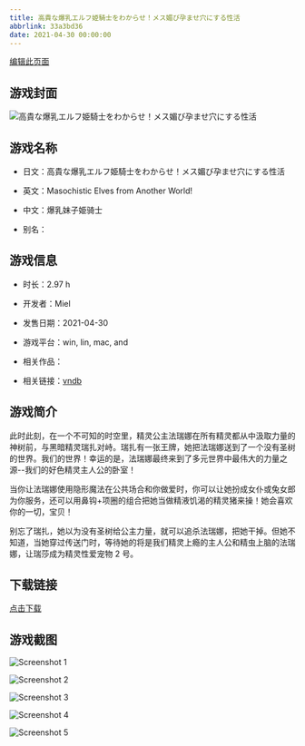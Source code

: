 ```yaml
---
title: 高貴な爆乳エルフ姫騎士をわからせ！メス媚び孕ませ穴にする性活
abbrlink: 33a3bd36
date: 2021-04-30 00:00:00
---
```

[编辑此页面](https://github.com/ACG-3/ADV3-source/blob/main/source/_posts/games/%E9%AB%98%E8%B2%B4%E3%81%AA%E7%88%86%E4%B9%B3%E3%82%A8%E3%83%AB%E3%83%95%E5%A7%AB%E9%A8%8E%E5%A3%AB%E3%82%92%E3%82%8F%E3%81%8B%E3%82%89%E3%81%9B%EF%BC%81%E3%83%A1%E3%82%B9%E5%AA%9A%E3%81%B3%E5%AD%95%E3%81%BE%E3%81%9B%E7%A9%B4%E3%81%AB%E3%81%99%E3%82%8B%E6%80%A7%E6%B4%BB.md)

## 游戏封面

![高貴な爆乳エルフ姫騎士をわからせ！メス媚び孕ませ穴にする性活](https://pan.timero.xyz/d/onedrive/img_lib_001/%E9%AB%98%E8%B2%B4%E3%81%AA%E7%88%86%E4%B9%B3%E3%82%A8%E3%83%AB%E3%83%95%E5%A7%AB%E9%A8%8E%E5%A3%AB%E3%82%92%E3%82%8F%E3%81%8B%E3%82%89%E3%81%9B%EF%BC%81%E3%83%A1%E3%82%B9%E5%AA%9A%E3%81%B3%E5%AD%95%E3%81%BE%E3%81%9B%E7%A9%B4%E3%81%AB%E3%81%99%E3%82%8B%E6%80%A7%E6%B4%BB_cover.avif)


## 游戏名称

- 日文：高貴な爆乳エルフ姫騎士をわからせ！メス媚び孕ませ穴にする性活
- 英文：Masochistic Elves from Another World!
- 中文：爆乳妹子姫骑士

- 别名：


## 游戏信息

- 时长：2.97 h
- 开发者：Miel
- 发售日期：2021-04-30
- 游戏平台：win, lin, mac, and
- 相关作品：

- 相关链接：[vndb](https://vndb.org/v30904)


## 游戏简介

此时此刻，在一个不可知的时空里，精灵公主法瑞娜在所有精灵都从中汲取力量的神树前，与黑暗精灵瑞扎对峙。瑞扎有一张王牌，她把法瑞娜送到了一个没有圣树的世界。我们的世界！幸运的是，法瑞娜最终来到了多元世界中最伟大的力量之源--我们的好色精灵主人公的卧室！

当你让法瑞娜使用隐形魔法在公共场合和你做爱时，你可以让她扮成女仆或兔女郎为你服务，还可以用鼻钩+项圈的组合把她当做精液饥渴的精灵猪来操！她会喜欢你的一切，宝贝！

别忘了瑞扎，她以为没有圣树给公主力量，就可以追杀法瑞娜，把她干掉。但她不知道，当她穿过传送门时，等待她的将是我们精灵上瘾的主人公和精虫上脑的法瑞娜，让瑞莎成为精灵性爱宠物 2 号。




## 下载链接

[点击下载](https://pan.timero.xyz/onedrive/adv_lib_001/%E9%AB%98%E8%B2%B4%E3%81%AA%E7%88%86%E4%B9%B3%E3%82%A8%E3%83%AB%E3%83%95%E5%A7%AB%E9%A8%8E%E5%A3%AB%E3%82%92%E3%82%8F%E3%81%8B%E3%82%89%E3%81%9B%EF%BC%81%E3%83%A1%E3%82%B9%E5%AA%9A%E3%81%B3%E5%AD%95%E3%81%BE%E3%81%9B%E7%A9%B4%E3%81%AB%E3%81%99%E3%82%8B%E6%80%A7%E6%B4%BB)


## 游戏截图


![Screenshot 1](https://pan.timero.xyz/d/onedrive/img_lib_001/%E9%AB%98%E8%B2%B4%E3%81%AA%E7%88%86%E4%B9%B3%E3%82%A8%E3%83%AB%E3%83%95%E5%A7%AB%E9%A8%8E%E5%A3%AB%E3%82%92%E3%82%8F%E3%81%8B%E3%82%89%E3%81%9B%EF%BC%81%E3%83%A1%E3%82%B9%E5%AA%9A%E3%81%B3%E5%AD%95%E3%81%BE%E3%81%9B%E7%A9%B4%E3%81%AB%E3%81%99%E3%82%8B%E6%80%A7%E6%B4%BB_Screenshot_1.avif)

![Screenshot 2](https://pan.timero.xyz/d/onedrive/img_lib_001/%E9%AB%98%E8%B2%B4%E3%81%AA%E7%88%86%E4%B9%B3%E3%82%A8%E3%83%AB%E3%83%95%E5%A7%AB%E9%A8%8E%E5%A3%AB%E3%82%92%E3%82%8F%E3%81%8B%E3%82%89%E3%81%9B%EF%BC%81%E3%83%A1%E3%82%B9%E5%AA%9A%E3%81%B3%E5%AD%95%E3%81%BE%E3%81%9B%E7%A9%B4%E3%81%AB%E3%81%99%E3%82%8B%E6%80%A7%E6%B4%BB_Screenshot_2.avif)

![Screenshot 3](https://pan.timero.xyz/d/onedrive/img_lib_001/%E9%AB%98%E8%B2%B4%E3%81%AA%E7%88%86%E4%B9%B3%E3%82%A8%E3%83%AB%E3%83%95%E5%A7%AB%E9%A8%8E%E5%A3%AB%E3%82%92%E3%82%8F%E3%81%8B%E3%82%89%E3%81%9B%EF%BC%81%E3%83%A1%E3%82%B9%E5%AA%9A%E3%81%B3%E5%AD%95%E3%81%BE%E3%81%9B%E7%A9%B4%E3%81%AB%E3%81%99%E3%82%8B%E6%80%A7%E6%B4%BB_Screenshot_3.avif)

![Screenshot 4](https://pan.timero.xyz/d/onedrive/img_lib_001/%E9%AB%98%E8%B2%B4%E3%81%AA%E7%88%86%E4%B9%B3%E3%82%A8%E3%83%AB%E3%83%95%E5%A7%AB%E9%A8%8E%E5%A3%AB%E3%82%92%E3%82%8F%E3%81%8B%E3%82%89%E3%81%9B%EF%BC%81%E3%83%A1%E3%82%B9%E5%AA%9A%E3%81%B3%E5%AD%95%E3%81%BE%E3%81%9B%E7%A9%B4%E3%81%AB%E3%81%99%E3%82%8B%E6%80%A7%E6%B4%BB_Screenshot_4.avif)

![Screenshot 5](https://pan.timero.xyz/d/onedrive/img_lib_001/%E9%AB%98%E8%B2%B4%E3%81%AA%E7%88%86%E4%B9%B3%E3%82%A8%E3%83%AB%E3%83%95%E5%A7%AB%E9%A8%8E%E5%A3%AB%E3%82%92%E3%82%8F%E3%81%8B%E3%82%89%E3%81%9B%EF%BC%81%E3%83%A1%E3%82%B9%E5%AA%9A%E3%81%B3%E5%AD%95%E3%81%BE%E3%81%9B%E7%A9%B4%E3%81%AB%E3%81%99%E3%82%8B%E6%80%A7%E6%B4%BB_Screenshot_5.avif)

